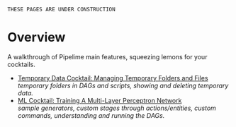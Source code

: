```{warning}
THESE PAGES ARE UNDER CONSTRUCTION
```

# Overview

A walkthrough of Pipelime main features, squeezing lemons for your cocktails.

* [Temporary Data Cocktail: Managing Temporary Folders and Files](temp_data/toc.md)<br>*temporary folders in DAGs and scripts, showing and deleting temporary data.*
* [ML Cocktail: Training A Multi-Layer Perceptron Network](ml_tutorial/toc.md)<br>*sample generators, custom stages through actions/entities, custom commands, understanding and running the DAGs.*

